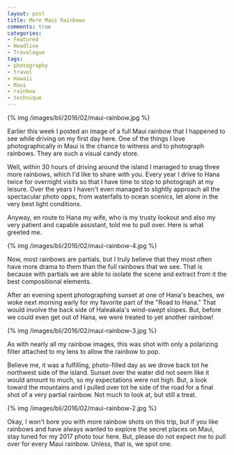 ```yaml
---
layout: post
title: More Maui Rainbows
comments: true
categories:
- Featured
- Headline
- Travelogue
tags:
- photography
- travel
- Hawaii
- Maui
- rainbow
- technique
---
```


{% img /images/bli/2016/02/maui-rainbow.jpg %}

Earlier this week I posted an image of a full Maui rainbow that I happened to see while driving on my first day here. One of the things I love photographically in Maui is the chance to witness and to photograph rainbows. They are such a visual candy store. 

<!--more-->

Well, within 30 hours of driving around the island I managed to snag three more rainbows, which I'd like to share with you. Every year I drive to Hana twice for overnight visits so that I have time to stop to photograph at my leisure. Over the years I haven't even managed to slightly approach all the spectacular photo opps, from waterfalls to ocean scenics, let alone in the very best light conditions. 

Anyway, en route to Hana my wife, who is my trusty lookout and also my very patient and capable assistant, told me to pull over. Here is what greeted me. 

{% img /images/bli/2016/02/maui-rainbow-4.jpg %}

Now, most rainbows are partials, but I truly believe that they most often have more drama to them than the full rainbows that we see. That is because with partials we are able to isolate the scene and extract from it the best compositional elements. 

After an evening spent photographing sunset at one of Hana's beaches, we woke next morning early for my favorite part of the "Road to Hana." That would involve the back side of Haleakala's wind-swept slopes. But, before we could even get out of Hana, we were treated to yet another rainbow! 

{% img /images/bli/2016/02/maui-rainbow-3.jpg %}

As with nearly all my rainbow images, this was shot with only a polarizing filter attached to my lens to allow the rainbow to pop. 

Believe me, it was a fulfilling, photo-filled day as we drove back tot he northwest side of the island. Sunset over the water did not seem like it would amount to much, so my expectations were not high. But, a look toward the mountains and I pulled over tot he side of the road for a final shot of a very partial rainbow. Not much to look at, but still a treat. 

{% img /images/bli/2016/02/maui-rainbow-2.jpg %}

Okay, I won't bore you with more rainbow shots on this trip, but if you like rainbows and have always wanted to explore the secret places on Maui, stay tuned for my 2017 photo tour here. But, please do not expect me to pull over for every Maui rainbow. Unless, that is, we spot one.  




